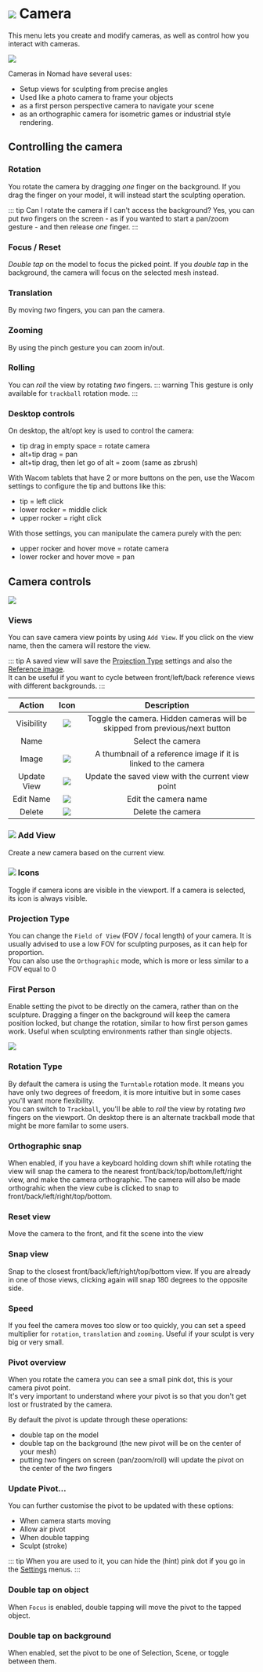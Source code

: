# ![](./icons/camera.webp) Camera

This menu lets you create and modify cameras, as well as control how you interact with cameras.

![](./images/camera_overview2.webp)

Cameras in Nomad have several uses:

* Setup views for sculpting from precise angles
* Used like a photo camera to frame your objects
* as a first person perspective camera to navigate your scene
* as an orthographic camera for isometric games or industrial style rendering.

## Controlling the camera

### Rotation
You rotate the camera by dragging *one* finger on the background.
If you drag the finger on your model, it will instead start the sculpting operation.

::: tip Can I rotate the camera if I can't access the background?
Yes, you can put *two* fingers on the screen - as if you wanted to start a pan/zoom gesture - and then release *one* finger.
:::

### Focus / Reset
*Double tap* on the model to focus the picked point.
If you *double tap* in the background, the camera will focus on the selected mesh instead.


### Translation
By moving *two* fingers, you can pan the camera.


### Zooming
By using the pinch gesture you can zoom in/out.


### Rolling
You can *roll* the view by rotating *two* fingers.
::: warning
This gesture is only available for `trackball` rotation mode.
:::

### Desktop controls

On desktop, the alt/opt key is used to control the camera:

* tip drag in empty space = rotate camera
* alt+tip drag = pan
* alt+tip drag, then let go of alt = zoom (same as zbrush)

With Wacom tablets that have 2 or more buttons on the pen, use the Wacom settings to configure the tip and buttons like this:

* tip = left click
* lower rocker = middle click
* upper rocker = right click

With those settings, you can manipulate the camera purely with the pen:

* upper rocker and hover move = rotate camera
* lower rocker and hover move = pan

## Camera controls

![](./images/camera_list.webp)

### Views
You can save camera view points by using `Add View`.
If you click on the view name, then the camera will restore the view.


::: tip
A saved view will save the [Projection Type](#projection-type) settings and also the [Reference image](background.md).  
It can be useful if you want to cycle between front/left/back reference views with different backgrounds.
:::

| Action      | Icon                          | Description                                                                 |
| :---------: | :---------------------------: | :-------------------------------------------------------------------------: |
| Visibility  | ![](./icons/eye_open.webp)    | Toggle the camera. Hidden cameras will be skipped from previous/next button |
| Name        |                               | Select the camera                                                           |
| Image       | ![](./icons/image.webp)       | A thumbnail of a reference image if it is linked to the camera              |
| Update View | ![](./icons/update_view.webp) | Update the saved view with the current view point                           |
| Edit Name   | ![](./icons/pencil.webp)      | Edit the camera name                                                        |
| Delete      | ![](./icons/trash.webp)       | Delete the camera                                                           |

### ![](./icons/tool_view.webp) Add View
Create a new camera based on the current view.

### ![](./icons/camera.webp) Icons

Toggle if camera icons are visible in the viewport. If a camera is selected, its icon is always visible.

### Projection Type
You can change the `Field of View` (FOV / focal length) of your camera.
It is usually advised to use a low FOV for sculpting purposes, as it can help for proportion.  
You can also use the `Orthographic` mode, which is more or less similar to a FOV equal to 0

### First Person
Enable setting the pivot to be directly on the camera, rather than on the sculpture. Dragging a finger on the background will keep the camera position locked, but change the rotation, similar to how first person games work. Useful when sculpting environments rather than single objects.

![](./images/camera_rotation_ortho_view.webp)

### Rotation Type
By default the camera is using the `Turntable` rotation mode.
It means you have only two degrees of freedom, it is more intuitive but in some cases you'll want more flexibility.  
You can switch to `Trackball`, you'll be able to *roll* the view by rotating *two* fingers on the viewport. On desktop there is an alternate trackball mode that might be more familar to some users.

### Orthographic snap

When enabled, if you have a keyboard holding down shift while rotating the view will snap the camera to the nearest front/back/top/bottom/left/right view, and make the camera orthographic. The camera will also be made orthograhic when the view cube is clicked to snap to front/back/left/right/top/bottom.

### Reset view

Move the camera to the front, and fit the scene into the view

### Snap view
Snap to the closest front/back/left/right/top/bottom view. If you are already in one of those views, clicking again will snap 180 degrees to the opposite side.

### Speed

If you feel the camera moves too slow or too quickly, you can set a speed multiplier for `rotation`, `translation` and `zooming`. Useful if your sculpt is very big or very small.

### Pivot overview

When you rotate the camera you can see a small pink dot, this is your camera pivot point.  
It's very important to understand where your pivot is so that you don't get lost or frustrated by the camera.

By default the pivot is update through these operations:
- double tap on the model
- double tap on the background (the new pivot will be on the center of your mesh)
- putting *two* fingers on screen (pan/zoom/roll) will update the pivot on the center of the *two* fingers

### Update Pivot...

You can further customise the pivot to be updated with these options:

* When camera starts moving 
* Allow air pivot
* When double tapping
* Sculpt (stroke)

::: tip
When you are used to it, you can hide the (hint) pink dot if you go in the [Settings](settings.md) menus.
:::

### Double tap on object
When `Focus` is enabled, double tapping will move the pivot to the tapped object.

### Double tap on background
When enabled, set the pivot to be one of Selection, Scene, or toggle between them.




